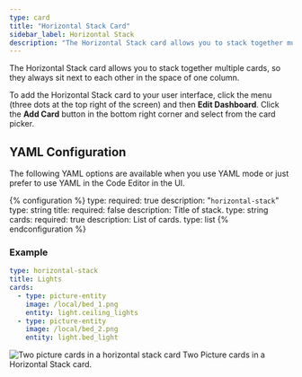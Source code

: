 ```yaml
---
type: card
title: "Horizontal Stack Card"
sidebar_label: Horizontal Stack
description: "The Horizontal Stack card allows you to stack together multiple cards, so they always sit next to each other in the space of one column."
---
```


The Horizontal Stack card allows you to stack together multiple cards, so they always sit next to each other in the space of one column.

To add the Horizontal Stack card to your user interface, click the menu (three dots at the top right of the screen) and then **Edit Dashboard**. Click the **Add Card** button in the bottom right corner and select from the card picker.

## YAML Configuration

The following YAML options are available when you use YAML mode or just prefer to use YAML in the Code Editor in the UI.

{% configuration %}
type:
  required: true
  description: "`horizontal-stack`"
  type: string
title:
  required: false
  description: Title of stack.
  type: string
cards:
  required: true
  description: List of cards.
  type: list
{% endconfiguration %}

### Example

```yaml
type: horizontal-stack
title: Lights
cards:
  - type: picture-entity
    image: /local/bed_1.png
    entity: light.ceiling_lights
  - type: picture-entity
    image: /local/bed_2.png
    entity: light.bed_light
```

<p class='img'>
  <img src='/images/dashboards/lovelace_horizontal_stack.PNG' alt='Two picture cards in a horizontal stack card'>
  Two Picture cards in a Horizontal Stack card.
</p>
